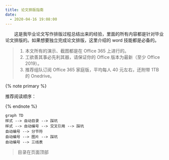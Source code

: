 ```yaml
---
title: 论文排版指南
date:
  - 2020-04-16 19:08:00
---
```


&emsp;&emsp;这是我毕业论文写作排版过程总结出来的经验，里面的所有内容都是针对毕业论文排版的。如果想要独立完成论文排版，这里介绍的 word 技能都是必备的。

> 1. 本文所有的演示、截图都是在 Office 365 上进行的。
> 2. 工欲善其事必先利其器，请保证你的 Office 版本为最新（至少 Office 2019）。
> 3. 推荐组队订阅 Office 365 家庭版，平均每人 40 元左右，还附带 1TB 的 Onedrive。

{% note primary %}

推荐阅读顺序：

{% endnote %}

```mermaid
graph TD
样式 --> 自动目录 --> 踩坑
样式 --> 自动编号 --> 交叉引用 --> 踩坑
自动编号 --> 分节符
自动编号 --> 图片 --> 踩坑
自动编号 --> 三线表
```

> 目录在页面顶部